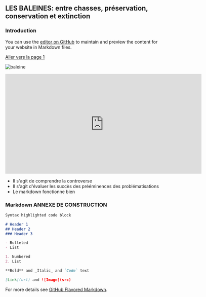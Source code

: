 ## LES BALEINES: entre chasses, préservation, conservation et extinction


### Introduction
You can use the [editor on GitHub](https://github.com/controverses/conservation-des-baleines/edit/master/index.md) to maintain and preview the content for your website in Markdown files.

[Aller vers la page 1](https://controverses.github.io/conservation-des-baleines/page1)

![baleine](http://whalesunderwater.com/wp-content/uploads/2015/11/whales-underwater-darrenjew-whale-02a.jpg)

<iframe width="620" height="315" src="https://www.youtube.com/embed/Y46MYZzqaYk" frameborder="0" allowfullscreen></iframe>


- Il s'agit de comprendre la controverse 
- Il s'agit d'évaluer les succès des prééminences des problématisations
- Le markdown fonctionne bien 











### Markdown ANNEXE DE CONSTRUCTION
```markdown
Syntax highlighted code block

# Header 1
## Header 2
### Header 3

- Bulleted
- List

1. Numbered
2. List

**Bold** and _Italic_ and `Code` text

[Link](url) and ![Image](src)
```

For more details see [GitHub Flavored Markdown](https://guides.github.com/features/mastering-markdown/).

